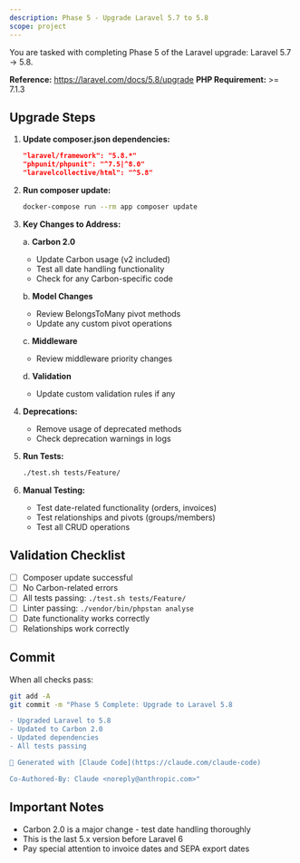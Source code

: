 ```yaml
---
description: Phase 5 - Upgrade Laravel 5.7 to 5.8
scope: project
---
```


You are tasked with completing Phase 5 of the Laravel upgrade: Laravel 5.7 → 5.8.

**Reference:** https://laravel.com/docs/5.8/upgrade
**PHP Requirement:** >= 7.1.3

## Upgrade Steps

1. **Update composer.json dependencies:**
   ```json
   "laravel/framework": "5.8.*"
   "phpunit/phpunit": "^7.5|^8.0"
   "laravelcollective/html": "^5.8"
   ```

2. **Run composer update:**
   ```bash
   docker-compose run --rm app composer update
   ```

3. **Key Changes to Address:**

   a. **Carbon 2.0**
   - Update Carbon usage (v2 included)
   - Test all date handling functionality
   - Check for any Carbon-specific code

   b. **Model Changes**
   - Review BelongsToMany pivot methods
   - Update any custom pivot operations

   c. **Middleware**
   - Review middleware priority changes

   d. **Validation**
   - Update custom validation rules if any

4. **Deprecations:**
   - Remove usage of deprecated methods
   - Check deprecation warnings in logs

5. **Run Tests:**
   ```bash
   ./test.sh tests/Feature/
   ```

6. **Manual Testing:**
   - Test date-related functionality (orders, invoices)
   - Test relationships and pivots (groups/members)
   - Test all CRUD operations

## Validation Checklist

- [ ] Composer update successful
- [ ] No Carbon-related errors
- [ ] All tests passing: `./test.sh tests/Feature/`
- [ ] Linter passing: `./vendor/bin/phpstan analyse`
- [ ] Date functionality works correctly
- [ ] Relationships work correctly

## Commit

When all checks pass:
```bash
git add -A
git commit -m "Phase 5 Complete: Upgrade to Laravel 5.8

- Upgraded Laravel to 5.8
- Updated to Carbon 2.0
- Updated dependencies
- All tests passing

🤖 Generated with [Claude Code](https://claude.com/claude-code)

Co-Authored-By: Claude <noreply@anthropic.com>"
```

## Important Notes

- Carbon 2.0 is a major change - test date handling thoroughly
- This is the last 5.x version before Laravel 6
- Pay special attention to invoice dates and SEPA export dates
